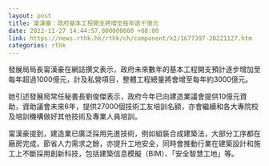 ```yaml
---
layout: post
title: 甯漢豪：政府基本工程開支將增至每年逾千億元
date: 2022-11-27 14:44:57.000000000 +08:00
link: https://news.rthk.hk/rthk/ch/component/k2/1677397-20221127.htm
categories: rthk
---
```


發展局局長甯漢豪在網誌撰文表示，政府未來數年的基本工程開支預計逐步增加至每年超過1000億元，計及私營項目，整體工程總量將會增至每年約3000億元。

她引述發展局常任秘書長劉俊傑表示，政府今年已向建造業議會提供10億元資助，資助議會未來6年，提供27000個技術工友培訓名額，亦會繼續和各大專院校及培訓機構做好其他技術及專業人員培訓。

甯漢豪提到，建造業已廣泛採用先進技術，例如組裝合成建築法，大部分工序都在廠房完成，節省人力需求之餘，亦提升工地安全，同時會推動行業在建築設計和施工上不斷採用創新科技，包括建築信息模擬（BIM）、「安全智慧工地」等。
